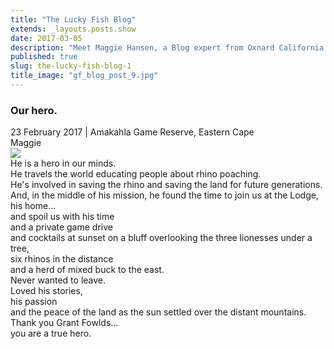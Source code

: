 ```yaml
---
title: "The Lucky Fish Blog"
extends: _layouts.posts.show
date: 2017-03-05
description: "Meet Maggie Hansen, a Blog expert from Oxnard California who stayed with me along with Neville her Husband, both Ex South Africans with over four decades in California in the United States"
published: true
slug: the-lucky-fish-blog-1
title_image: "gf_blog_post_9.jpg"
---
```


<h3 class="blogPostTitle">Our hero.</h3>
<div class="blogPostDate">23 February 2017 | Amakahla Game Reserve, Eastern Cape</div>
<div class="blogPostAuthor">Maggie</div>
<div class="blogPostImage"><img class="blogImg" style="max-width: 100%;" src="http://www.sailblogs.com/blogview/imageproxy.php?memberdir=luckyfish&amp;imgname=_dsc0951.jpg" /></div>
<div class="blogPostBody">He is a hero in our minds.<br /> He travels the world educating people about rhino poaching.<br /> He's involved in saving the rhino and saving the land for future generations.<br /> And, in the middle of his mission, he found the time to join us at the Lodge, his home...<br /> and spoil us with his time <br /> and a private game drive<br /> and cocktails at sunset on a bluff overlooking the three lionesses under a tree, <br /> six rhinos in the distance <br /> and a herd of mixed buck to the east.<br /> Never wanted to leave.<br /> Loved his stories, <br /> his passion<br /> and the peace of the land as the sun settled over the distant mountains.<br /> Thank you Grant Fowlds...<br /> you are a true hero.</div>
